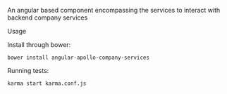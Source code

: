 An angular based component encompassing the services to interact with backend company services

Usage

Install through bower:

    bower install angular-apollo-company-services
Running tests:

    karma start karma.conf.js
